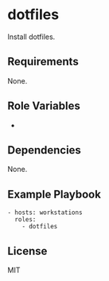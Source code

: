 dotfiles
=========

Install dotfiles.

Requirements
------------

None.

Role Variables
--------------

-

Dependencies
------------

None.

Example Playbook
----------------

    - hosts: workstations
      roles:
        - dotfiles

License
-------

MIT
